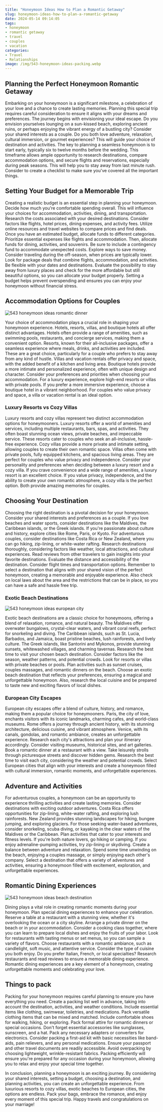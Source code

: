 ```yaml
---
title: "Honeymoon Ideas How to Plan a Romantic Getaway"
slug: honeymoon-ideas-how-to-plan-a-romantic-getaway
date: 2024-05-14 09:14:05
tags:
- honeymoon
- romantic getaway
- travel
- couples
- vacation
categories:
- Travel
- Relationships
image: /img/543-honeymoon-ideas-packing.webp 
---
```

## Planning the Perfect Honeymoon Romantic Getaway

Embarking on your honeymoon is a significant milestone, a celebration of your love and a chance to create lasting memories. Planning this special trip requires careful consideration to ensure it aligns with your dreams and preferences. The journey begins with envisioning your ideal escape. Do you envision yourselves lounging on a sun-kissed beach, exploring ancient ruins, or perhaps enjoying the vibrant energy of a bustling city? Consider your shared interests as a couple. Do you both love adventure, relaxation, cultural immersion, or gourmet experiences? This will guide your choice of destination and activities. The key to planning a seamless honeymoon is to start early, typically six to twelve months before the wedding. This timeframe allows ample opportunity to research destinations, compare accommodation options, and secure flights and reservations, especially during peak seasons. This will help you to stay away from last minute rush. Consider to create a checklist to make sure you've covered all the important things.

## Setting Your Budget for a Memorable Trip

Creating a realistic budget is an essential step in planning your honeymoon. Decide how much you're comfortable spending overall. This will influence your choices for accommodation, activities, dining, and transportation. Research the costs associated with your desired destinations. Consider factors like flights, hotel prices, dining expenses, and activity fees. Utilize online resources and travel websites to compare prices and find deals. Once you have an estimated budget, allocate funds to different categories. Prioritize essential expenses like flights and accommodation. Then, allocate funds for dining, activities, and souvenirs. Be sure to include a contingency fund to accommodate unexpected costs. Explore ways to save money. Consider traveling during the off-season, when prices are typically lower. Look for package deals that combine flights, accommodation, and activities. Be flexible with your dates and destinations. Evaluate the possibility to stay away from luxury places and check for the more affordable but still beautiful options, so you can allocate your budget properly. Setting a budget helps prevent overspending and ensures you can enjoy your honeymoon without financial stress.

## Accommodation Options for Couples

![543 honeymoon ideas romantic dinner](/img/543-honeymoon-ideas-romantic-dinner.webp)

Your choice of accommodation plays a crucial role in shaping your honeymoon experience. Hotels, resorts, villas, and boutique hotels all offer distinct advantages. Hotels often provide a range of amenities, such as swimming pools, restaurants, and concierge services, making them a convenient option. Resorts, known for their all-inclusive packages, offer a seamless experience where meals, drinks, and activities are included. These are a great choice, particularly for a couple who prefers to stay away from any kind of hustle. Villas and vacation rentals offer privacy and space, with the added benefit of a kitchen and living area. Boutique hotels provide a more intimate and personalized experience, often with unique design and character. Consider your preferences and priorities when choosing your accommodation. For a luxury experience, explore high-end resorts or villas with private pools. If you prefer a more immersive experience, choose a boutique hotel in a vibrant neighborhood. For couples who value privacy and space, a villa or vacation rental is an ideal option.

### Luxury Resorts vs Cozy Villas

Luxury resorts and cozy villas represent two distinct accommodation options for honeymooners. Luxury resorts offer a world of amenities and services, including multiple restaurants, bars, spas, and activities. They often boast stunning ocean views, private beaches, and impeccable service. These resorts cater to couples who seek an all-inclusive, hassle-free experience. Cozy villas provide a more private and intimate setting, allowing couples to create their own romantic space. Villas often come with private pools, fully equipped kitchens, and spacious living areas. They are perfect for couples who value privacy and independence. Consider your personality and preferences when deciding between a luxury resort and a cozy villa. If you crave convenience and a wide range of amenities, a luxury resort is an excellent choice. If you value privacy, independence, and the ability to create your own romantic atmosphere, a cozy villa is the perfect option. Both provide amazing memories for couples.

## Choosing Your Destination

Choosing the right destination is a pivotal decision for your honeymoon. Consider your shared interests and preferences as a couple. If you love beaches and water sports, consider destinations like the Maldives, the Caribbean islands, or the Greek islands. If you're passionate about culture and history, explore cities like Rome, Paris, or Kyoto. For adventurous couples, consider destinations like Costa Rica or New Zealand, where you can go hiking, zip-lining, or white-water rafting. Research destinations thoroughly, considering factors like weather, local attractions, and cultural experiences. Read reviews from other travelers to gain insights into your favorite destinations. Evaluate the distance and accessibility of the destination. Consider flight times and transportation options. Remember to select a destination that aligns with your shared vision of the perfect honeymoon, creating a memorable and enjoyable experience. Also check on local laws about the area and the restrictions that can be in place, so you can have a safe and hassle free trip.

### Exotic Beach Destinations

![543 honeymoon ideas european city](/img/543-honeymoon-ideas-european-city.webp)

Exotic beach destinations are a classic choice for honeymoons, offering a blend of relaxation, romance, and natural beauty. The Maldives offer overwater bungalows, crystal-clear waters, and vibrant coral reefs, perfect for snorkeling and diving. The Caribbean islands, such as St. Lucia, Barbados, and Jamaica, boast pristine beaches, lush rainforests, and lively culture. The Greek islands, like Santorini and Mykonos, provide stunning sunsets, whitewashed villages, and charming tavernas. Research the best time to visit your chosen beach destination. Consider factors like the season, weather patterns, and potential crowds. Look for resorts or villas with private beaches or pools. Plan activities such as sunset cruises, couples massages, and romantic dinners on the beach. Choose an exotic beach destination that reflects your preferences, ensuring a magical and unforgettable honeymoon. Also, research the local cuisine and be prepared to taste new and exciting flavors of local dishes.

### European City Escapes

European city escapes offer a blend of culture, history, and romance, making them a popular choice for honeymooners. Paris, the city of love, enchants visitors with its iconic landmarks, charming cafes, and world-class museums. Rome offers a journey through ancient history, with its stunning architecture, delicious cuisine, and vibrant atmosphere. Venice, with its canals, gondolas, and romantic ambiance, creates an unforgettable experience. Research each city's attractions and plan your itinerary accordingly. Consider visiting museums, historical sites, and art galleries. Book a romantic dinner at a restaurant with a view. Take leisurely strolls through picturesque streets and discover hidden gems. Research the best time to visit each city, considering the weather and potential crowds. Select European cities that align with your interests and create a honeymoon filled with cultural immersion, romantic moments, and unforgettable experiences.

## Adventure and Activities

For adventurous couples, a honeymoon can be an opportunity to experience thrilling activities and create lasting memories. Consider destinations with exciting outdoor adventures. Costa Rica offers opportunities for zip-lining, white-water rafting, and exploring lush rainforests. New Zealand provides stunning landscapes for hiking, bungee jumping, and exploring glaciers. For those seeking water-based adventures, consider snorkeling, scuba diving, or kayaking in the clear waters of the Maldives or the Caribbean. Plan activities that cater to your interests and fitness levels. If you're both nature lovers, go hiking or camping. If you enjoy adrenaline-pumping activities, try zip-lining or skydiving. Create a balance between adventure and relaxation. Spend some time unwinding on the beach, enjoying a couples massage, or simply enjoying each other's company. Select a destination that offers a variety of adventures and activities, ensuring a honeymoon filled with excitement, exploration, and unforgettable experiences.

## Romantic Dining Experiences

![543 honeymoon ideas beach destination](/img/543-honeymoon-ideas-beach-destination.webp)

Dining plays a vital role in creating romantic moments during your honeymoon. Plan special dining experiences to enhance your celebration. Reserve a table at a restaurant with a stunning view, whether it's overlooking the ocean or a city skyline. Arrange a private dinner on the beach or in your accommodation. Consider a cooking class together, where you can learn to prepare local dishes and enjoy the fruits of your labor. Look for restaurants with tasting menus or set menus, so you can sample a variety of flavors. Choose restaurants with a romantic ambiance, such as candlelight, soft music, and attentive service. Consider the type of cuisine you both enjoy. Do you prefer Italian, French, or local specialties? Research restaurants and read reviews to ensure a memorable dining experience. Romantic dining experiences are a key element of a honeymoon, creating unforgettable moments and celebrating your love.

## Things to pack

Packing for your honeymoon requires careful planning to ensure you have everything you need. Create a packing list well in advance, taking into account the destination, activities, and weather conditions. Include essential items like clothing, swimwear, toiletries, and medications. Pack versatile clothing items that can be mixed and matched. Include comfortable shoes for walking, hiking, or exploring. Pack formal attire for romantic dinners or special occasions. Don't forget essential accessories like sunglasses, sunscreen, and a hat. Pack any necessary adapters or converters for electronics. Consider packing a first-aid kit with basic necessities like band-aids, pain relievers, and any personal medications. Ensure your passport and other travel documents are readily accessible. Avoid overpacking by choosing lightweight, wrinkle-resistant fabrics. Packing efficiently will ensure you're prepared for any occasion during your honeymoon, allowing you to relax and enjoy your special time together.

In conclusion, planning a honeymoon is an exciting journey. By considering your shared interests, setting a budget, choosing a destination, and planning activities, you can create an unforgettable experience. From luxurious resorts to cozy villas, exotic beaches to European cities, the options are endless. Pack your bags, embrace the romance, and enjoy every moment of this special trip. Happy travels and congratulations on your marriage!

